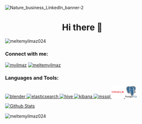 <p align=”center”>
  
![Nature_business_LinkedIn_banner-2](https://user-images.githubusercontent.com/26241718/154820928-388953e1-8789-427e-8083-0f3e4b1b99f7.png)

</p>

<h1 align="center">Hi there 👋 </h1>


<p align="left"> <img src="https://komarev.com/ghpvc/?username=meltemyilmaz024&label=Profile%20views&color=0e75b6&style=flat" alt="meltemyilmaz024" /> </p>

<h3 align="left">Connect with me:</h3>
<p align="left">
<a href="https://stackoverflow.com/users/myilmaz" target="blank"><img align="center" src="https://raw.githubusercontent.com/rahuldkjain/github-profile-readme-generator/master/src/images/icons/Social/stack-overflow.svg" alt="myilmaz" height="30" width="40" /></a>
<a href="https://kaggle.com/meltemyilmaz" target="blank"><img align="center" src="https://raw.githubusercontent.com/rahuldkjain/github-profile-readme-generator/master/src/images/icons/Social/kaggle.svg" alt="meltemyilmaz" height="30" width="40" /></a>
</p>

<h3 align="left">Languages and Tools:</h3>
<p align="left"> <a href="https://www.blender.org/" target="_blank" rel="noreferrer"> <img src="https://download.blender.org/branding/community/blender_community_badge_white.svg" alt="blender" width="40" height="40"/> </a> <a href="https://www.elastic.co" target="_blank" rel="noreferrer"> <img src="https://www.vectorlogo.zone/logos/elastic/elastic-icon.svg" alt="elasticsearch" width="40" height="40"/> </a> <a href="https://hive.apache.org/" target="_blank" rel="noreferrer"> <img src="https://www.vectorlogo.zone/logos/apache_hive/apache_hive-icon.svg" alt="hive" width="40" height="40"/> </a> <a href="https://www.elastic.co/kibana" target="_blank" rel="noreferrer"> <img src="https://www.vectorlogo.zone/logos/elasticco_kibana/elasticco_kibana-icon.svg" alt="kibana" width="40" height="40"/> </a> <a href="https://www.microsoft.com/en-us/sql-server" target="_blank" rel="noreferrer"> <img src="https://www.svgrepo.com/show/303229/microsoft-sql-server-logo.svg" alt="mssql" width="40" height="40"/> </a> <a href="https://www.oracle.com/" target="_blank" rel="noreferrer"> <img src="https://raw.githubusercontent.com/devicons/devicon/master/icons/oracle/oracle-original.svg" alt="oracle" width="40" height="40"/> </a> <a href="https://www.postgresql.org" target="_blank" rel="noreferrer"> <img src="https://raw.githubusercontent.com/devicons/devicon/master/icons/postgresql/postgresql-original-wordmark.svg" alt="postgresql" width="40" height="40"/> </a> </p>

[![Github Stats](https://github-readme-stats.vercel.app/api?username=meltemyilmaz024&count_private=true&show_icons=true&theme=radical&hide_rank=false)](https://github.com/meltemyilmaz024/github-readme-stats)
<p><img align="center" src="https://github-readme-stats.vercel.app/api/top-langs?username=meltemyilmaz024&show_icons=true&locale=en&layout=compact&theme=radical&hide_rank=false" alt="meltemyilmaz024" /></p>



<!--
**meltemyilmaz024/meltemyilmaz024** is a ✨ _special_ ✨ repository because its `README.md` (this file) appears on your GitHub profile.

#### Technologies 

#### Welcome to my profile :blush: ! I hope you can find your medicine :hugs: :wink: 	

<a href="https://www.linkedin.com/in/meltem-yilmaz-832b2a75/"><img align="left" src="https://raw.githubusercontent.com/yushi1007/yushi1007/main/images/linkedin.svg" alt="Meltem YILMAZ | LinkedIn" width="21px"/></a>

Here are some ideas to get you started:

- 🔭 I’m currently working on ...
- 🌱 I’m currently learning ...
- 👯 I’m looking to collaborate on ...
- 🤔 I’m looking for help with ...
- 💬 Ask me about ...
- 📫 How to reach me: ...
- 😄 Pronouns: ...
- ⚡ Fun fact: ...
-->
